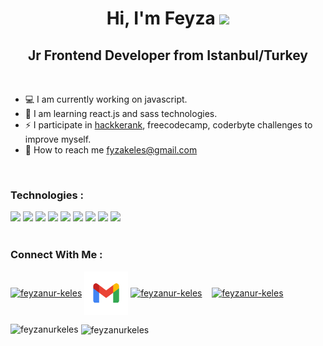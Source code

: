 <h1 align="center"> Hi, I'm Feyza <img src="https://raw.githubusercontent.com/MartinHeinz/MartinHeinz/master/wave.gif" width="30px"> </h1>

<h2 align="center"> Jr Frontend Developer from Istanbul/Turkey </h2>

<br> 

* :computer: I am currently working on javascript.
* :page_facing_up: I am learning react.js and sass technologies. 
* :zap: I participate in [hackkerank](https://www.hackerrank.com/fyzakeles), freecodecamp, coderbyte challenges to improve myself.
* :e-mail: How to reach me  fyzakeles@gmail.com

<br>

### Technologies :
<div>
<img src="https://img.icons8.com/color/48/000000/html-5--v1.png"/> <img src="https://img.icons8.com/color/48/000000/css3.png"/> <img src="https://img.icons8.com/color/48/000000/bootstrap.png"/> <img src="https://img.icons8.com/color/48/000000/javascript--v1.png"/> <img src="https://img.icons8.com/ios/50/4a90e2/jquery.png"/> <img src="https://img.icons8.com/color/48/000000/react-native.png"/> <img src="https://img.icons8.com/color/48/000000/sass.png"/> <img src="https://img.icons8.com/offices/50/000000/php-logo.png"/> <img src="https://img.icons8.com/color/48/000000/git.png"/>
</div>


<br>


### Connect With Me :

<a href="https://www.linkedin.com/in/feyzakeless/" target="blank"><img align="center" src="https://raw.githubusercontent.com/rahuldkjain/github-profile-readme-generator/master/src/images/icons/Social/linked-in-alt.svg" alt="feyzanur-keles" height="30" width="30" /></a> 
<a href="mailto:fyzakeles@gmail.com" target="blank"><img align="center" src="https://github.com/timche/gmail-desktop/blob/main/media/icon.svg" alt="feyzanur-keles" height="70" width="70" /></a>
<a href="https://www.hackerrank.com/fyzakeles" target="blank"><img align="center" src="https://raw.githubusercontent.com/rahuldkjain/github-profile-readme-generator/master/src/images/icons/Social/hackerrank.svg" alt="feyzanur-keles" height="30" width="30" /></a> &nbsp;&nbsp;
<a href="https://www.instagram.com/feyza.keless/" target="blank"><img align="center" src="https://raw.githubusercontent.com/rahuldkjain/github-profile-readme-generator/master/src/images/icons/Social/instagram.svg" alt="feyzanur-keles" height="30" width="30" /></a> &nbsp;





<p><img align="left" src="https://github-readme-stats.vercel.app/api/top-langs?username=feyzakeless&show_icons=true&theme=radical&locale=en&layout=compact" alt="feyzanurkeles" /></p>

<p>&nbsp;<img align="center" src="https://github-readme-stats.vercel.app/api?username=feyzakeless&show_icons=true&theme=dark&locale=en" alt="feyzanurkeles" width="50%" /></p>

